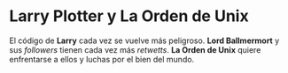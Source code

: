 # Larry Plotter y La Orden de Unix

El código de **Larry** cada vez se vuelve más peligroso.
**Lord Ballmermort** y sus *followers* tienen cada vez más *retwetts*.
**La Orden de Unix** quiere enfrentarse a ellos y luchas por el bien del mundo.
